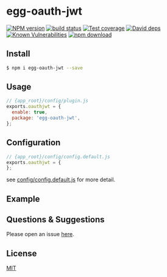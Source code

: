 # egg-oauth-jwt

[![NPM version][npm-image]][npm-url]
[![build status][travis-image]][travis-url]
[![Test coverage][codecov-image]][codecov-url]
[![David deps][david-image]][david-url]
[![Known Vulnerabilities][snyk-image]][snyk-url]
[![npm download][download-image]][download-url]

[npm-image]: https://img.shields.io/npm/v/egg-oauth-jwt.svg?style=flat-square
[npm-url]: https://npmjs.org/package/egg-oauth-jwt
[travis-image]: https://img.shields.io/travis/eggjs/egg-oauth-jwt.svg?style=flat-square
[travis-url]: https://travis-ci.org/eggjs/egg-oauth-jwt
[codecov-image]: https://img.shields.io/codecov/c/github/eggjs/egg-oauth-jwt.svg?style=flat-square
[codecov-url]: https://codecov.io/github/eggjs/egg-oauth-jwt?branch=master
[david-image]: https://img.shields.io/david/eggjs/egg-oauth-jwt.svg?style=flat-square
[david-url]: https://david-dm.org/eggjs/egg-oauth-jwt
[snyk-image]: https://snyk.io/test/npm/egg-oauth-jwt/badge.svg?style=flat-square
[snyk-url]: https://snyk.io/test/npm/egg-oauth-jwt
[download-image]: https://img.shields.io/npm/dm/egg-oauth-jwt.svg?style=flat-square
[download-url]: https://npmjs.org/package/egg-oauth-jwt

<!--
Description here.
-->

## Install

```bash
$ npm i egg-oauth-jwt --save
```

## Usage

```js
// {app_root}/config/plugin.js
exports.oauthjwt = {
  enable: true,
  package: 'egg-oauth-jwt',
};
```

## Configuration

```js
// {app_root}/config/config.default.js
exports.oauthjwt = {
};
```

see [config/config.default.js](config/config.default.js) for more detail.

## Example

<!-- example here -->

## Questions & Suggestions

Please open an issue [here](https://github.com/eggjs/egg/issues).

## License

[MIT](LICENSE)
